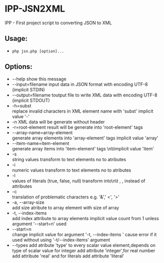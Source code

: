 # IPP-JSN2XML
IPP - First project script to converting JSON to XML

## Usage:
- `php jsn.php [option]...`

## Options:
- --help
  show this message
- --input=filename 
  input data in JSON format with encoding UTF-8 (implicit STDIN)
- --output=filename 
  toutput file to write XML data with encoding UTF-8 (implicit STDOUT)
- -h=subst    
  replace invalid characters in XML element  name with 'subst' implicit value '-'
- -n
  XML data will be generate without header
- -r=root-element
  result will be generate into 'root-element' tags
- --array-name=array-element  
  generate array elements into 'array-element' tags implicit value 'array'
- --item-name=item-element    
  generate array items into 'item-element' tags \n\timplicit value 'item'
- -s  
  string values transform to text elements no to atributes
- -i  
  numeric values transform to text elements no to atributes
- -l  
  values of literals (true, false, null) transform into\n\t <true/>, <false/>, <null/> instead of attributes
- -c  
  translation of problematic characters e.g. '&amp;',' &lt;', '&gt;'
- -a, --array-size    
  add size atribute to array element with size of array
- -t, --index-items   
  add index attribute to array elements implicit value count from 1 unless argument '--start=n' used
- --start=n   
  change implicit value for argument '-t, --index-items ' cause error if it used without using '-t/--index-items' argument
- --types
  add atribute 'type' to every scalar value element,depends on type of scalar value for integer add attribute 'integer',for real number add attribute 'real' and for literals add attribute 'literal'
